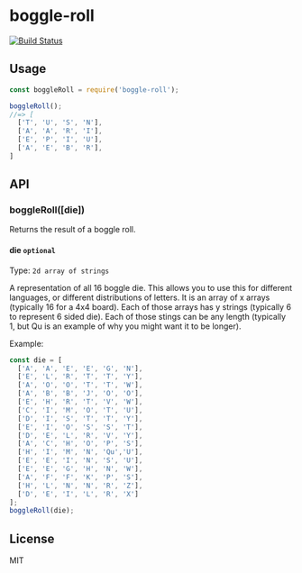 # boggle-roll

[![Build Status](https://travis-ci.org/agarrharr/boggle-roll.svg?branch=master)](https://travis-ci.org/agarrharr/boggle-roll)

## Usage

```js
const boggleRoll = require('boggle-roll');

boggleRoll();
//=> [
  ['T', 'U', 'S', 'N'],
  ['A', 'A', 'R', 'I'],
  ['E', 'P', 'I', 'U'],
  ['A', 'E', 'B', 'R'],
]
```

## API

### boggleRoll([die])

Returns the result of a boggle roll.

#### die `optional`

Type: `2d array of strings`

A representation of all 16 boggle die. This allows you to use this for different languages, or different distributions of letters. It is an array of x arrays (typically 16 for a 4x4 board). Each of those arrays has y strings (typically 6 to represent 6 sided die). Each of those stings can be any length (typically 1, but Qu is an example of why you might want it to be longer).

Example:

```js
const die = [
  ['A', 'A', 'E', 'E', 'G', 'N'],
  ['E', 'L', 'R', 'T', 'T', 'Y'],
  ['A', 'O', 'O', 'T', 'T', 'W'],
  ['A', 'B', 'B', 'J', 'O', 'O'],
  ['E', 'H', 'R', 'T', 'V', 'W'],
  ['C', 'I', 'M', 'O', 'T', 'U'],
  ['D', 'I', 'S', 'T', 'T', 'Y'],
  ['E', 'I', 'O', 'S', 'S', 'T'],
  ['D', 'E', 'L', 'R', 'V', 'Y'],
  ['A', 'C', 'H', 'O', 'P', 'S'],
  ['H', 'I', 'M', 'N', 'Qu','U'],
  ['E', 'E', 'I', 'N', 'S', 'U'],
  ['E', 'E', 'G', 'H', 'N', 'W'],
  ['A', 'F', 'F', 'K', 'P', 'S'],
  ['H', 'L', 'N', 'N', 'R', 'Z'],
  ['D', 'E', 'I', 'L', 'R', 'X']
];
boggleRoll(die);
```

## License

MIT
